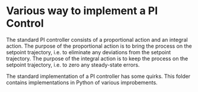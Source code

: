 # Various way to implement a PI Control

The standard PI controller consists of a proportional action and an integral action. The purpose of the proportional action is to bring the process on the setpoint trajectory, i.e. to eliminate any deviations from the setpoint trajectory. 
The purpose of the integral action is to keep the process on the setpoint trajectory, i.e. to zero any steady-state errors.

The standard implementation of a PI controller has some quirks. This folder contains implementations in Python of various improbements.

